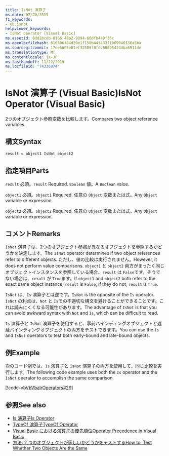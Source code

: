 ```yaml
---
title: IsNot 演算子
ms.date: 07/20/2015
f1_keywords:
- vb.isnot
helpviewer_keywords:
- IsNot operator [Visual Basic]
ms.assetid: 8dd2bcdb-0166-48a2-9094-60dfb448f36c
ms.openlocfilehash: 616506f64d20e1f150b443433f1b69040136a5ba
ms.sourcegitcommit: 17ee6605e01ef32506f8fdc686954244ba6911de
ms.translationtype: MT
ms.contentlocale: ja-JP
ms.lasthandoff: 11/22/2019
ms.locfileid: "74336074"
---
```

# <a name="isnot-operator-visual-basic"></a><span data-ttu-id="9517e-102">IsNot 演算子 (Visual Basic)</span><span class="sxs-lookup"><span data-stu-id="9517e-102">IsNot Operator (Visual Basic)</span></span>

<span data-ttu-id="9517e-103">2つのオブジェクト参照変数を比較します。</span><span class="sxs-lookup"><span data-stu-id="9517e-103">Compares two object reference variables.</span></span>

## <a name="syntax"></a><span data-ttu-id="9517e-104">構文</span><span class="sxs-lookup"><span data-stu-id="9517e-104">Syntax</span></span>

```vb
result = object1 IsNot object2
```

## <a name="parts"></a><span data-ttu-id="9517e-105">指定項目</span><span class="sxs-lookup"><span data-stu-id="9517e-105">Parts</span></span>
 <span data-ttu-id="9517e-106">`result` 必須。</span><span class="sxs-lookup"><span data-stu-id="9517e-106">`result` Required.</span></span> <span data-ttu-id="9517e-107">`Boolean` 値。</span><span class="sxs-lookup"><span data-stu-id="9517e-107">A `Boolean` value.</span></span>

 <span data-ttu-id="9517e-108">`object1` 必須。</span><span class="sxs-lookup"><span data-stu-id="9517e-108">`object1` Required.</span></span> <span data-ttu-id="9517e-109">任意の `Object` 変数または式。</span><span class="sxs-lookup"><span data-stu-id="9517e-109">Any `Object` variable or expression.</span></span>

 <span data-ttu-id="9517e-110">`object2` 必須。</span><span class="sxs-lookup"><span data-stu-id="9517e-110">`object2` Required.</span></span> <span data-ttu-id="9517e-111">任意の `Object` 変数または式。</span><span class="sxs-lookup"><span data-stu-id="9517e-111">Any `Object` variable or expression.</span></span>

## <a name="remarks"></a><span data-ttu-id="9517e-112">コメント</span><span class="sxs-lookup"><span data-stu-id="9517e-112">Remarks</span></span>
 <span data-ttu-id="9517e-113">`IsNot` 演算子は、2つのオブジェクト参照が異なるオブジェクトを参照するかどうかを決定します。</span><span class="sxs-lookup"><span data-stu-id="9517e-113">The `IsNot` operator determines if two object references refer to different objects.</span></span> <span data-ttu-id="9517e-114">ただし、値の比較は実行されません。</span><span class="sxs-lookup"><span data-stu-id="9517e-114">However, it does not perform value comparisons.</span></span> <span data-ttu-id="9517e-115">`object1` と `object2` 両方がまったく同じオブジェクトインスタンスを参照している場合、`result` は `False`です。そうでない場合は、`result` が `True`ます。</span><span class="sxs-lookup"><span data-stu-id="9517e-115">If `object1` and `object2` both refer to the exact same object instance, `result` is `False`; if they do not, `result` is `True`.</span></span>

 <span data-ttu-id="9517e-116">`IsNot` は、`Is` 演算子とは逆です。</span><span class="sxs-lookup"><span data-stu-id="9517e-116">`IsNot` is the opposite of the `Is` operator.</span></span> <span data-ttu-id="9517e-117">`IsNot` の利点は、`Not` と `Is`での不適切な構文を避けることができることです。これは読みにくくなる可能性があります。</span><span class="sxs-lookup"><span data-stu-id="9517e-117">The advantage of `IsNot` is that you can avoid awkward syntax with `Not` and `Is`, which can be difficult to read.</span></span>

 <span data-ttu-id="9517e-118">`Is` 演算子と `IsNot` 演算子を使用すると、事前バインディングオブジェクトと遅延バインディングオブジェクトの両方をテストできます。</span><span class="sxs-lookup"><span data-stu-id="9517e-118">You can use the `Is` and `IsNot` operators to test both early-bound and late-bound objects.</span></span>

## <a name="example"></a><span data-ttu-id="9517e-119">例</span><span class="sxs-lookup"><span data-stu-id="9517e-119">Example</span></span>
 <span data-ttu-id="9517e-120">次のコード例では、`Is` 演算子と `IsNot` 演算子の両方を使用して、同じ比較を実行します。</span><span class="sxs-lookup"><span data-stu-id="9517e-120">The following code example uses both the `Is` operator and the `IsNot` operator to accomplish the same comparison.</span></span>

 [!code-vb[VbVbalrOperators#29](~/samples/snippets/visualbasic/VS_Snippets_VBCSharp/VbVbalrOperators/VB/Class1.vb#29)]

## <a name="see-also"></a><span data-ttu-id="9517e-121">参照</span><span class="sxs-lookup"><span data-stu-id="9517e-121">See also</span></span>

- [<span data-ttu-id="9517e-122">Is 演算子</span><span class="sxs-lookup"><span data-stu-id="9517e-122">Is Operator</span></span>](is-operator.md)
- [<span data-ttu-id="9517e-123">TypeOf 演算子</span><span class="sxs-lookup"><span data-stu-id="9517e-123">TypeOf Operator</span></span>](typeof-operator.md)
- [<span data-ttu-id="9517e-124">Visual Basic における演算子の優先順位</span><span class="sxs-lookup"><span data-stu-id="9517e-124">Operator Precedence in Visual Basic</span></span>](operator-precedence.md)
- [<span data-ttu-id="9517e-125">方法: 2 つのオブジェクトが等しいかどうかをテストする</span><span class="sxs-lookup"><span data-stu-id="9517e-125">How to: Test Whether Two Objects Are the Same</span></span>](../../programming-guide/language-features/operators-and-expressions/how-to-test-whether-two-objects-are-the-same.md)
